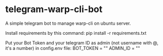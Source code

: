 # telegram-warp-cli-bot
A simple telegram bot to manage warp-cli on ubuntu server.

Install requirements by this command:
pip install -r requirements.txt

Put your Bot Token and your telegram ID as admin (not username with @, it's a number) in config.env file:
BOT_TOKEN = ""
ADMIN_ID = ""